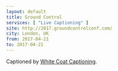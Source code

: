 ```yaml
---
layout: default
title: Ground Control
services: [ "Live Captioning" ]
site: http://2017.groundcontrolconf.com/
city: London, UK
from: 2017-04-21
to: 2017-04-21
---
```


Captioned by [White Coat Captioning](http://www.whitecoatcaptioning.com/).
